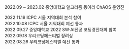 
2022.09 ~ 2023.02 중앙대학교 알고리즘 동아리 ChAOS 운영진  

2022 11.19 ICPC 서울 지역대회 본석 참여  
2022.10.08 ICPC 서울 지역대회 예선 통과  
2022 09.27 중앙대학교 2022 SW‧AI전공 코딩경진대회 참여  
2022.09.18 우리코딩페스티벌 장려상  
2022.08.26 우리코딩페스티벌 예선 통과  
